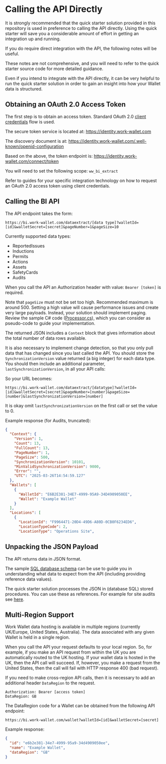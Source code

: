 # Calling the API Directly

It is strongly recommended that the quick starter solution provided in this repository is used in preference to calling the API directly. Using the quick starter will save you a considerable amount of effort in getting an integration up and running.

If you do require direct integration with the API, the following notes will be useful.

These notes are not comprehensive, and you will need to refer to the quick starter source code for more detailed guidance.

Even if you intend to integrate with the API directly, it can be very helpful to run the quick starter solution in order to gain an insight into how your Wallet data is structured.

## Obtaining an OAuth 2.0 Access Token

The first step is to obtain an access token.
Standard OAuth 2.0 [client credentials](https://oauth.net/2/grant-types/client-credentials/) flow is used.

The secure token service is located at: <https://identity.work-wallet.com>

The discovery document is at: <https://identity.work-wallet.com/.well-known/openid-configuration>

Based on the above, the token endpoint is: <https://identity.work-wallet.com/connect/token>

You will need to set the following scope: `ww_bi_extract`

Refer to guides for your specific integration technology on how to request an OAuth 2.0 access token using client credentials.

## Calling the BI API

The API endpoint takes the form:

`https://bi.work-wallet.com/dataextract/[data type]?walletId=[id]&walletSecret=[secret]&pageNumber=1&pageSize=10`

Currently supported data types:

* ReportedIssues
* Inductions
* Permits
* Actions
* Assets
* SafetyCards
* Audits

When you call the API an Authorization header with value: `Bearer [token]` is required.

Note that `pageSize` must not be set too high. Recommended maximum is around 500. Setting a high value will cause performance issues and create very large payloads. Instead, your solution should implement paging. Review the sample C# code ([Processor.cs](https://github.com/work-wallet/BIClient/blob/main/SampleCode/WorkWallet.BI.ClientServices/Processor/ProcessorService.cs)), which you can consider as pseudo-code to guide your implementation.

The returned JSON includes a `Context` block that gives information about the total number of data rows available.

It is also necessary to implement change detection, so that you only pull data that has changed since you last called the API. You should store the `SynchronizationVersion` value returned (a big integer) for each data type. You should then include an additional parameter, `lastSynchronizationVersion`, in all your API calls:

So your URL becomes:

`https://bi.work-wallet.com/dataextract/[datatype]?walletId=[id]&walletSecret=[secret]&pageNumber=[number]&pageSize=[number]&lastSynchronizationVersion=[number]`

It is okay omit `lastSynchronizationVersion` on the first call or set the value to 0.

Example response (for Audits, truncated):

```json
{
  "Context": {
    "Version": 1,
    "Count": 13,
    "FullCount": 13,
    "PageNumber": 1,
    "PageSize": 500,
    "SynchronizationVersion": 10101,
    "MinValidSynchronizationVersion": 9000,
    "Error": "",
    "UTC": "2025-03-26T14:54:59.127"
  },
  "Wallets": [
    {
      "WalletId": "E6B2E381-34E7-4999-95A9-34D4909050EE",
      "Wallet": "Example Wallet"
    }
  ],
  "Locations": [
    {
      "LocationId": "F9964471-20D4-49D6-A80D-0CB0F6234ED6",
      "LocationTypeCode": 2,
      "LocationType": "Operations Site",
```

## Unpacking the JSON Payload

The API returns data in JSON format.

The sample [SQL database schema](https://github.com/work-wallet/BIClient/tree/main/SampleCode/WorkWallet.BI.ClientDatabaseDeploy/Scripts/Schema) can be use to guide you in understanding what data to expect from the API (including providing reference data values).

The quick starter solution processes the JSON in (database SQL) stored procedures. You can use these as references. For example for site audits see [here](https://github.com/work-wallet/BIClient/blob/main/SampleCode/WorkWallet.BI.ClientDatabaseDeploy/Scripts/StoredProcedures/mart.ETL_LoadSiteAudits.sql).

## Multi-Region Support

Work Wallet data hosting is available in multiple regions (currently UK/Europe, United States, Australia).
The data associated with any given Wallet is held in a single region.

When you call the API your request defaults to your local region.
So, for example, if you make an API request from within the UK you are automatically routed to the UK hosting. If your wallet data is hosted in the UK, then the API call will succeed. If, however, you make a request from the United States, then the call will fail with HTTP response 400 (bad request).

If you need to make cross-region API calls, then it is necessary to add an additional header `DataRegion` to the request.

```text
Authorization: Bearer [access token]
DataRegion: GB
```

The DataRegion code for a Wallet can be obtained from the following API endpoint:

`https://bi.work-wallet.com/wallet?walletId=[id]&walletSecret=[secret]`

Example response:

```json
{
  "id": "e6b2e381-34e7-4999-95a9-34d4909050ee",
  "name": "Example Wallet",
  "dataRegion": "GB"
}
```

